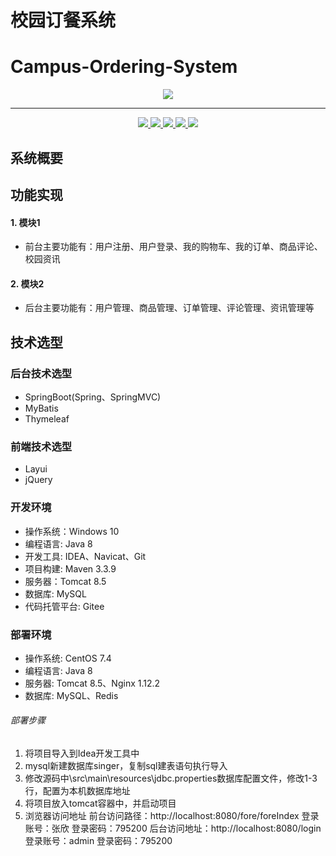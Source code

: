 # 校园订餐系统

# Campus-Ordering-System

<p align="center">
    <a href="https://singer-1300001977.file.myqcloud.com/%E4%B8%AA%E4%BA%BA%E4%BA%91%E8%B5%84%E6%BA%90/logo222.png">
        <img src="https://singer-1300001977.file.myqcloud.com/%E4%B8%AA%E4%BA%BA%E4%BA%91%E8%B5%84%E6%BA%90/logo222.png">
    </a>
</p>

---

<p align="center">
    <a href="https://gitee.com/singerw_admin/campus-ordering-system/blob/master/LICENSE">
        <img src="https://img.shields.io/badge/license-Apache%202-blue.svg">
    </a>
    <a href="https://gitee.com/singerw_admin/campus-ordering-system#">
        <img src="https://badgen.net/badge/stars/%E2%98%85%E2%98%85%E2%98%85%E2%98%85%E2%98%86">
    </a>
        <a href="https://gitee.com/singerw_admin/campus-ordering-system#">
        <img src="https://badgen.net/github/forks/micromatch/micromatch">
    </a>
    <a href="https://gitee.com/singerw_admin">
        <img src="https://badgen.net/https/cal-badge-icd0onfvrxx6.runkit.sh">
    </a>
        <a href="https://blog.singerw.com/">
        <img src="https://badgen.net/badge/icon/rss?icon=rss&label">
    </a>
</p>



## 系统概要



## 功能实现

#### 1. 模块1

-  前台主要功能有：用户注册、用户登录、我的购物车、我的订单、商品评论、校园资讯

#### 2. 模块2

-  后台主要功能有：用户管理、商品管理、订单管理、评论管理、资讯管理等

## 技术选型

### 后台技术选型

- SpringBoot(Spring、SpringMVC)
- MyBatis
- Thymeleaf

### 前端技术选型

- Layui
- jQuery

### 开发环境

- 操作系统：Windows 10
- 编程语言: Java 8
- 开发工具: IDEA、Navicat、Git
- 项目构建: Maven 3.3.9
- 服务器：Tomcat 8.5
- 数据库: MySQL
- 代码托管平台: Gitee

### 部署环境

- 操作系统: CentOS 7.4
- 编程语言: Java 8
- 服务器: Tomcat 8.5、Nginx 1.12.2
- 数据库: MySQL、Redis

###### 部署步骤

1. 将项目导入到Idea开发工具中
2. mysql新建数据库singer，复制sql建表语句执行导入
3. 修改源码中\src\main\resources\jdbc.properties数据库配置文件，修改1-3行，配置为本机数据库地址
4. 将项目放入tomcat容器中，并启动项目
5. 浏览器访问地址
   前台访问路径：http://localhost:8080/fore/foreIndex
   登录账号：张欣 登录密码：795200
   后台访问地址：http://localhost:8080/login
   登录账号：admin  登录密码：795200